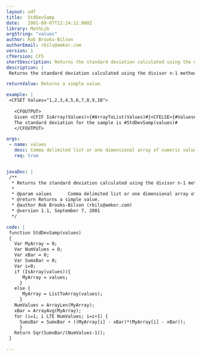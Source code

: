 ```yaml
---
layout: udf
title:  StdDevSamp
date:   2001-09-07T12:24:12.000Z
library: MathLib
argString: "values"
author: Rob Brooks-Bilson
authorEmail: rbils@amkor.com
version: 1
cfVersion: CF5
shortDescription: Returns the standard deviation calculated using the divisor n-1 method.
description: |
 Returns the standard deviation calculated using the divisor n-1 method. This method is used when you have values representing a population sample.

returnValue: Returns a simple value.

example: |
 <CFSET Values="1,2,3,4,5,6,7,8,9,10"> 
 
   <CFOUTPUT>
   Given <CFIF IsArray(Values)>{#ArrayToList(Values)#}<CFELSE>{#Values#}</CFIF><BR>
   The standard deviation for the sample is #StdDevSamp(values)#
   </CFOUTPUT>

args:
 - name: values
   desc: Comma delimited list or one dimensional array of numeric values
   req: true


javaDoc: |
 /**
  * Returns the standard deviation calculated using the divisor n-1 method.
  * 
  * @param values      Comma delimited list or one dimensional array of numeric values 
  * @return Returns a simple value. 
  * @author Rob Brooks-Bilson (rbils@amkor.com) 
  * @version 1.1, September 7, 2001 
  */

code: |
 function StdDevSamp(values)
 {
   Var MyArray = 0;
   Var NumValues = 0;
   Var xBar = 0;
   Var SumxBar = 0;  
   Var i=0;
   if (IsArray(values)){
      MyArray = values;
     }
   else {
      MyArray = ListToArray(values);
     }    
   NumValues = ArrayLen(MyArray);
   xBar = ArrayAvg(MyArray);
   for (i=1; i LTE NumValues; i=i+1) {
     SumxBar = SumxBar + ((MyArray[i] - xBar)*(MyArray[i] - xBar));
     }
   Return Sqr(SumxBar/(NumValues-1));
 }

---
```


